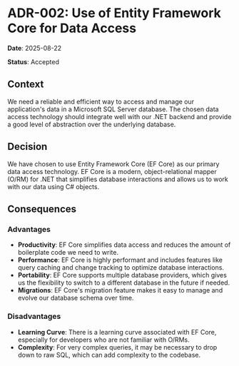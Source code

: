 # ADR-002: Use of Entity Framework Core for Data Access

**Date**: 2025-08-22

**Status**: Accepted

## Context

We need a reliable and efficient way to access and manage our application's data in a Microsoft SQL Server database. The chosen data access technology should integrate well with our .NET backend and provide a good level of abstraction over the underlying database.

## Decision

We have chosen to use Entity Framework Core (EF Core) as our primary data access technology. EF Core is a modern, object-relational mapper (O/RM) for .NET that simplifies database interactions and allows us to work with our data using C# objects.

## Consequences

### Advantages

*   **Productivity**: EF Core simplifies data access and reduces the amount of boilerplate code we need to write.
*   **Performance**: EF Core is highly performant and includes features like query caching and change tracking to optimize database interactions.
*   **Portability**: EF Core supports multiple database providers, which gives us the flexibility to switch to a different database in the future if needed.
*   **Migrations**: EF Core's migration feature makes it easy to manage and evolve our database schema over time.

### Disadvantages

*   **Learning Curve**: There is a learning curve associated with EF Core, especially for developers who are not familiar with O/RMs.
*   **Complexity**: For very complex queries, it may be necessary to drop down to raw SQL, which can add complexity to the codebase.

